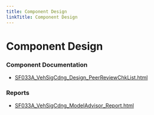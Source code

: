 ```yaml
---
title: Component Design
linkTitle: Component Design
---
```


# Component Design
### Component Documentation

- [SF033A_VehSigCdng_Design_PeerReviewChkList.html](Doc/SF033A_VehSigCdng_Design_PeerReviewChkList.html)

### Reports

- [SF033A_VehSigCdng_ModelAdvisor_Report.html](Reports/SF033A_VehSigCdng_ModelAdvisor_Report.html)

